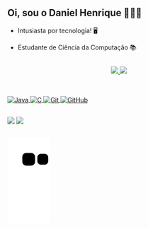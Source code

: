 ## Oi, sou o Daniel Henrique 🙋🏼‍♂️

- Intusiasta por tecnologia! 🖥️

- Estudante de Ciência da Computação 📚

##

<div align="center">
  <a href="https://github.com/Daniel-H-Silva">
  <img height="150em" src="https://github-readme-stats-sigma-five.vercel.app/api?username=Daniel-H-Silva&show_icons=true&theme=cobalt&include_all_commits=true&count_private=true"/>
 <img height="150em" src="https://github-readme-stats-sigma-five.vercel.app/api/top-langs/?username=Daniel-H-Silva&layout=compact&langs_count=7&theme=cobalt"/>
</div>

  ##
 <div style="display: inline_block"><br>
  <img align="center" alt="Java" height="30" width="40" src="https://cdn.jsdelivr.net/gh/devicons/devicon/icons/java/java-original.svg">
  <img align="center" alt="C" height="30" width="40" src="https://cdn.jsdelivr.net/gh/devicons/devicon/icons/c/c-original.svg">
  <img align="center" alt="Git" height="30" width="40" src="https://cdn.jsdelivr.net/gh/devicons/devicon/icons/git/git-original.svg">
  <img align="center" alt="GitHub" height="30" width="40" src="https://cdn.jsdelivr.net/gh/devicons/devicon/icons/github/github-original.svg" />
</div>

  
  ##
  
  <div> 
  <a href="https://www.linkedin.com/in/daniel-henrique-silva-aa142b200/" target="_blank"><img src="https://img.shields.io/badge/-LinkedIn-%230077B5?style=for-the-badge&logo=linkedin&logoColor=white" target="_blank"></a>
  <a href = "mailto:Daniel-H-Silva@gmail.com"><img src="https://img.shields.io/badge/Gmail-D14836?style=for-the-badge&logo=gmail&logoColor=white" target="_blank"></a>
 
</div>

  ##
  ![Snake animation](https://github.com/Daniel-H-Silva/Daniel-H-Silva/blob/output/github-contribution-grid-snake.svg)
